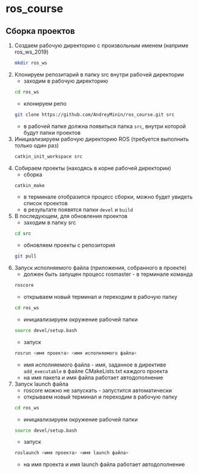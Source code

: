 # ros_course
## Сборка проектов

1. Создаем рабочую директорию с произвольным именем (наприме ros_ws_2019) 
   ```bash
   mkdir ros_ws
   ```
2. Клонируем репозитарий в папку src внутри рабочей директории 
   - заходим в рабочую директорию  
   ```bash 
   cd ros_ws
   ```  
   - клонируем репо  
   ```bash
   git clone https://github.com/AndreyMinin/ros_course.git src
   ```
   - в рабочей папке должна появиться папка `src`, внутри которой будут папки проектов 
3. Инициализируем рабочую директорию ROS (требуется выполнить только один раз)
   ```bash
   catkin_init_workspace src
   ```
4. Собираем проекты (находясь в корне рабочей директории)
   - сборка
   ```bash
   catkin_make
   ```
   - в терминале отобразится процесс сборки, можно будет увидеть список проектов
   - в результате появятся папки `devel` и `build` 
5. В последующем, для обновления проектов 
   - заходим в папку src  
   ```bash
   cd src 
   ```
   - обновляем проекты с репозитория  
   ```bash
   git pull
   ```
6. Запуск исполняемого файла (приложения, собранного в проекте)
   - должен быть запущен процесс rosmaster - в терминале команда  
   ```bash
   roscore
   ```
   - открываем новый терминал и переходим в рабочую папку 
   ```bash
   cd ros_ws
   ```
   - инициализируем окружение рабочей папки  
   ```bash
   source devel/setup.bash
   ```   
   - запуск  
   ```bash
   rosrun <имя проекта> <имя исполняемого файла>
   ```
   - имя исполняемого файла - имя, заданное в директиве `add_executable` в файле CMakeLists.txt каждого проекта
   - на имя пакета и имя файла работает автодополнение <tab>
7. Запуск launch файла
   - roscore можно не запускать - запустится автоматически
   - открываем новый терминал и переходим в рабочую папку 
   ```bash
   cd ros_ws
   ```
   - инициализируем окружение рабочей папки  
   ```bash
   source devel/setup.bash
   ```   
   - запуск  
   ```bash
   roslaunch <имя проекта> <имя launch файла>
   ```
   - на имя проекта и имя launch файла работает автодополнение <tab>
